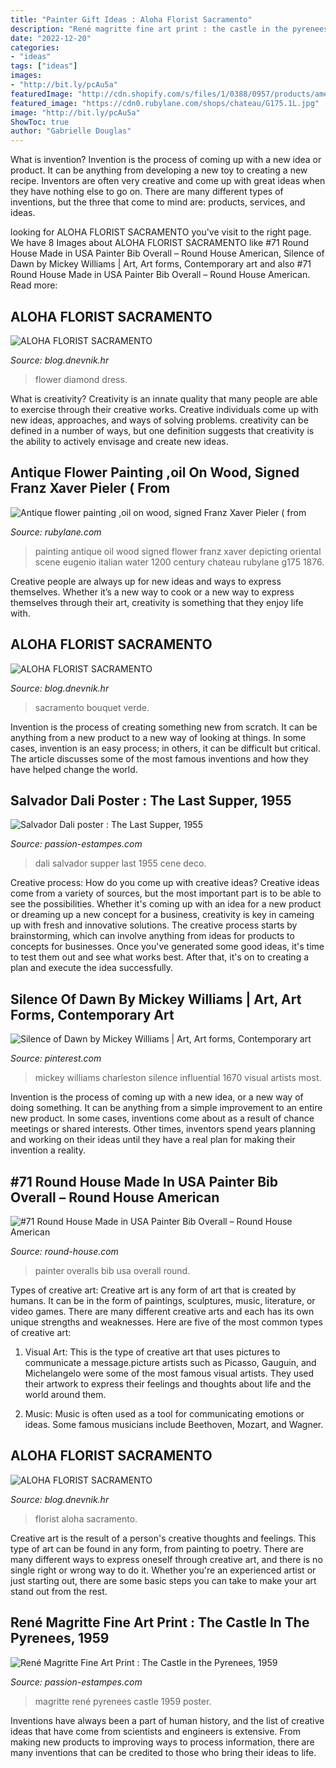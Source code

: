 ```yaml
---
title: "Painter Gift Ideas : Aloha Florist Sacramento"
description: "René magritte fine art print : the castle in the pyrenees, 1959"
date: "2022-12-20"
categories:
- "ideas"
tags: ["ideas"]
images:
- "http://bit.ly/pcAu5a"
featuredImage: "http://cdn.shopify.com/s/files/1/0388/0957/products/american-made-painter-bib-overalls-made-in-usa_grande.jpg?v=1401299695"
featured_image: "https://cdn0.rubylane.com/shops/chateau/G175.1L.jpg"
image: "http://bit.ly/pcAu5a"
ShowToc: true
author: "Gabrielle Douglas"
---
```



What is invention?
Invention is the process of coming up with a new idea or product. It can be anything from developing a new toy to creating a new recipe. Inventors are often very creative and come up with great ideas when they have nothing else to go on. There are many different types of inventions, but the three that come to mind are: products, services, and ideas.

	

		
looking for ALOHA FLORIST SACRAMENTO you've visit to the right page. We have 8 Images about ALOHA FLORIST SACRAMENTO like #71 Round House Made in USA Painter Bib Overall – Round House American, Silence of Dawn by Mickey Williams | Art, Art forms, Contemporary art and also #71 Round House Made in USA Painter Bib Overall – Round House American. Read more:
		
    
## ALOHA FLORIST SACRAMENTO

<img loading=lazy src="http://bit.ly/r4MVJk" onerror="this.onerror=null;this.src='https://tse2.mm.bing.net/th?id=OIP.VvdVlf0nPR-GOk8ZFaTKBgAAAA&amp;pid=15.1';" alt="ALOHA FLORIST SACRAMENTO">

_Source: blog.dnevnik.hr_

>flower diamond dress. 

	

What is creativity?
Creativity is an innate quality that many people are able to exercise through their creative works. Creative individuals come up with new ideas, approaches, and ways of solving problems. creativity can be defined in a number of ways, but one definition suggests that creativity is the ability to actively envisage and create new ideas.

    
## Antique Flower Painting ,oil On Wood, Signed Franz Xaver Pieler ( From

<img loading=lazy src="https://cdn0.rubylane.com/shops/chateau/G175.1L.jpg" onerror="this.onerror=null;this.src='https://tse2.mm.bing.net/th?id=OIP.cPkoCwaJfruz6NGJhRPQHwHaHa&amp;pid=15.1';" alt="Antique flower painting ,oil on wood, signed Franz Xaver Pieler ( from">

_Source: rubylane.com_

>painting antique oil wood signed flower franz xaver depicting oriental scene eugenio italian water 1200 century chateau rubylane g175 1876. 

	

Creative people are always up for new ideas and ways to express themselves. Whether it’s a new way to cook or a new way to express themselves through their art, creativity is something that they enjoy life with.

    
## ALOHA FLORIST SACRAMENTO

<img loading=lazy src="http://bit.ly/pAl5SM" onerror="this.onerror=null;this.src='https://tse3.mm.bing.net/th?id=OIP.lycazRfQW6FxEP2T95zNpQHaE8&amp;pid=15.1';" alt="ALOHA FLORIST SACRAMENTO">

_Source: blog.dnevnik.hr_

>sacramento bouquet verde. 

	

Invention is the process of creating something new from scratch. It can be anything from a new product to a new way of looking at things. In some cases, invention is an easy process; in others, it can be difficult but critical. The article discusses some of the most famous inventions and how they have helped change the world.

    
## Salvador Dali Poster : The Last Supper, 1955

<img loading=lazy src="https://www.passion-estampes.com/deco/affiches/dali/dali-lacene.jpg" onerror="this.onerror=null;this.src='https://tse3.mm.bing.net/th?id=OIP.Q2xkAkovQlXoCOtZkw1Q7AHaFh&amp;pid=15.1';" alt="Salvador Dali poster : The Last Supper, 1955">

_Source: passion-estampes.com_

>dali salvador supper last 1955 cene deco. 

	

Creative process: How do you come up with creative ideas?
Creative ideas come from a variety of sources, but the most important part is to be able to see the possibilities. Whether it's coming up with an idea for a new product or dreaming up a new concept for a business, creativity is key in cameing up with fresh and innovative solutions. The creative process starts by brainstorming, which can involve anything from ideas for products to concepts for businesses. Once you've generated some good ideas, it's time to test them out and see what works best. After that, it's on to creating a plan and execute the idea successfully.

    
## Silence Of Dawn By Mickey Williams | Art, Art Forms, Contemporary Art

<img loading=lazy src="https://i.pinimg.com/736x/e9/5f/ab/e95fabef42c426c2041aee775ea47527--cityscapes-silence.jpg" onerror="this.onerror=null;this.src='https://tse2.mm.bing.net/th?id=OIP.PEoqLDmSKtJixbSxBPIxAQHaF0&amp;pid=15.1';" alt="Silence of Dawn by Mickey Williams | Art, Art forms, Contemporary art">

_Source: pinterest.com_

>mickey williams charleston silence influential 1670 visual artists most. 

	

Invention is the process of coming up with a new idea, or a new way of doing something. It can be anything from a simple improvement to an entire new product. In some cases, inventions come about as a result of chance meetings or shared interests. Other times, inventors spend years planning and working on their ideas until they have a real plan for making their invention a reality.

    
## #71 Round House Made In USA Painter Bib Overall – Round House American

<img loading=lazy src="http://cdn.shopify.com/s/files/1/0388/0957/products/american-made-painter-bib-overalls-made-in-usa_grande.jpg?v=1401299695" onerror="this.onerror=null;this.src='https://tse3.mm.bing.net/th?id=OIP.v6v1skJWJaBqCB7i3ZzgXwHaPi&amp;pid=15.1';" alt="#71 Round House Made in USA Painter Bib Overall – Round House American">

_Source: round-house.com_

>painter overalls bib usa overall round. 

	

Types of creative art:
Creative art is any form of art that is created by humans. It can be in the form of paintings, sculptures, music, literature, or video games. There are many different creative arts and each has its own unique strengths and weaknesses. Here are five of the most common types of creative art:
1. Visual Art: This is the type of creative art that uses pictures to communicate a message.picture artists such as Picasso, Gauguin, and Michelangelo were some of the most famous visual artists. They used their artwork to express their feelings and thoughts about life and the world around them.

2. Music: Music is often used as a tool for communicating emotions or ideas. Some famous musicians include Beethoven, Mozart, and Wagner.

    
## ALOHA FLORIST SACRAMENTO

<img loading=lazy src="http://bit.ly/pcAu5a" onerror="this.onerror=null;this.src='https://tse2.mm.bing.net/th?id=OIP.EzBhebizNEl-U1fLw8aUOQAAAA&amp;pid=15.1';" alt="ALOHA FLORIST SACRAMENTO">

_Source: blog.dnevnik.hr_

>florist aloha sacramento. 

	

Creative art is the result of a person's creative thoughts and feelings. This type of art can be found in any form, from painting to poetry. There are many different ways to express oneself through creative art, and there is no single right or wrong way to do it. Whether you're an experienced artist or just starting out, there are some basic steps you can take to make your art stand out from the rest.

    
## René Magritte Fine Art Print : The Castle In The Pyrenees, 1959

<img loading=lazy src="https://www.passion-estampes.com/deco/affiches/magritte/magrittechateau.jpg" onerror="this.onerror=null;this.src='https://tse4.mm.bing.net/th?id=OIP.v5ZVS8u-cBQsZ4N0HSURWwHaKZ&amp;pid=15.1';" alt="René Magritte Fine Art Print : The Castle in the Pyrenees, 1959">

_Source: passion-estampes.com_

>magritte rené pyrenees castle 1959 poster. 

	

Inventions have always been a part of human history, and the list of creative ideas that have come from scientists and engineers is extensive. From making new products to improving ways to process information, there are many inventions that can be credited to those who bring their ideas to life.

